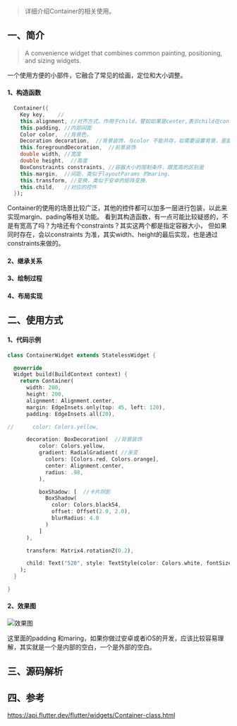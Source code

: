 > 详细介绍Container的相关使用。
## 一、简介
> A convenience widget that combines common painting, positioning, and sizing widgets.

一个使用方便的小部件，它融合了常见的绘画，定位和大小调整。

####  1、构造函数
```dart
  Container({
    Key key,    //
    this.alignment, //对齐方式，作用于child，譬如如果是center,表示child在container里面居中
    this.padding, //内部间距
    Color color,  //背景色，
    Decoration decoration,  //背景装饰，与color 不能共存，如需要设置背景，里面也设置背景的方式。
    this.foregroundDecoration,  //前景装饰
    double width, //宽度
    double height,  //高度
    BoxConstraints constraints, //容器大小的限制条件，跟宽高的区别是
    this.margin,  //间距，类似于layoutParams 的maring.
    this.transform, //变换，类似于安卓的矩阵变换.
    this.child,   //对应的控件
  });
```

Container的使用的场景比较广泛，其他的控件都可以加多一层进行包装，以此来实现margin、pading等相关功能。
看到其构造函数，有一点可能比较疑惑的，不是有宽高了吗？为啥还有个constraints？其实这两个都是指定容器大小，
但如果同时存在，会以constraints 为准，其实width、height的最后实现，也是通过constraints来做的。

#### 2、继承关系

#### 3、绘制过程

#### 4、布局实现


## 二、使用方式

#### 1、代码示例
```dart
class ContainerWidget extends StatelessWidget {

  @override
  Widget build(BuildContext context) {
    return Container(
      width: 200,
      height: 200,
      alignment: Alignment.center,
      margin: EdgeInsets.only(top: 45, left: 120),
      padding: EdgeInsets.all(20),

//      color: Colors.yellow,

      decoration: BoxDecoration(  //背景装饰
          color: Colors.yellow,
          gradient: RadialGradient( //渐变
            colors: [Colors.red, Colors.orange],
            center: Alignment.center,
            radius: .98,
          ),

          boxShadow: [  //卡片阴影
            BoxShadow(
              color: Colors.black54,
              offset: Offset(2.0, 2.0),
              blurRadius: 4.0
            )
          ]
      ),

      transform: Matrix4.rotationZ(0.2),

      child: Text("520", style: TextStyle(color: Colors.white, fontSize: 40.0), ),
    );
  }

}
```
#### 2、效果图
![效果图](https://raw.githubusercontent.com/CCGCHEN/Image/master/20200426150550.png?token=ACWTSA3QCCA6DDRKMADJSV26UUZRG)

这里面的padding 和maring，如果你做过安卓或者iOS的开发，应该比较容易理解，其实就是一个是内部的空白，一个是外部的空白。

## 三、源码解析


## 四、参考
https://api.flutter.dev/flutter/widgets/Container-class.html